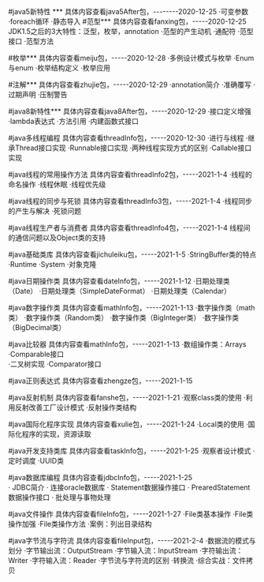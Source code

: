 #java5新特性 *** 具体内容查看java5After包，--------2020-12-25
    ·可变参数
    ·foreach循环
    ·静态导入
#范型***        具体内容查看fanxing包，-----2020-12-25
    JDK1.5之后的3大特性：泛型，枚举，annotation
    ·范型的产生动机
    ·通配符
    ·范型接口
    ·范型方法
    
#枚举***       具体内容查看meiju包，-----2020-12-28
    ·多例设计模式与枚举
    ·Enum与enum
    ·枚举结构定义
    ·枚举应用
    
#注解***       具体内容查看zhujie包，-----2020-12-29
    ·annotation简介
    ·准确覆写
    ·过期声明
    ·压制警告

#java8新特性***       具体内容查看java8After包，-----2020-12-29
    ·接口定义增强
    ·lambda表达式
    ·方法引用
    ·内建函数式接口
    
#java多线程编程      具体内容查看threadInfo包，-----2020-12-30
    ·进行与线程
    ·继承Thread接口实现
    ·Runnable接口实现
    ·两种线程实现方式的区别
    ·Callable接口实现
    
#java线程的常用操作方法      具体内容查看threadInfo2包，-----2021-1-4
    ·线程的命名操作
    ·线程休眠
    ·线程优先级
    
#java线程的同步与死锁      具体内容查看threadInfo3包，-----2021-1-4
    ·线程同步的产生与解决
    ·死锁问题

#java线程生产者与消费者     具体内容查看threadInfo4包，-----2021-1-4
    线程间的通信问题以及Object类的支持

#java基础类库    具体内容查看jichuleiku包，-----2021-1-5
    ·StringBuffer类的特点
    ·Runtime
    ·System
    ·对象克隆
    
#java日期操作类   具体内容查看dateInfo包，-----2021-1-12
    ·日期处理类（Date）
    ·日期处理类（SimpleDateFormat）
    ·日期处理类（Calendar）
    
#java数字操作类   具体内容查看mathInfo包，-----2021-1-13
    ·数字操作类（math类）
    ·数字操作类（Random类）
    ·数字操作类（BigInteger类）
    ·数字操作类（BigDecimal类）
    
#java比较器  具体内容查看mathInfo包，-----2021-1-13
    ·数组操作类：Arrays
    ·Comparable接口   
    ·二叉树实现
    ·Comparator接口
    
#java正则表达式  具体内容查看zhengze包，-----2021-1-15

#java反射机制  具体内容查看fanshe包，-----2021-1-21
    ·观察class类的使用
    ·利用反射改善工厂设计模式
    ·反射操作类结构
    
#java国际化程序实现  具体内容查看xulie包，-----2021-1-24
    ·Local类的使用
    ·国际化程序的实现，资源读取
    
#java开发支持类库  具体内容查看taskInfo包，-----2021-1-25
    ·观察者设计模式
    ·定时调度
    ·UUID类    
    
#java数据库编程  具体内容查看jdbcInfo包，-----2021-1-25   
    · JDBC简介
    · 连接oracle数据库
    · Statement数据操作接口
    · PrearedStatement数据操作接口
    · 批处理与事物处理 
    
#java文件操作  具体内容查看fileInfo包，-----2021-1-27
    ·File类基本操作
    ·File类操作加强
    ·File类操作方法
    ·案例：列出目录结构 
    
#java字节流与字符流  具体内容查看fileInput包，-----2021-2-4
    ·数据流的模式与划分
    ·字节输出流：OutputStream
    ·字节输入流：InputStream
    ·字符输出流：Writer
    ·字符输入流：Reader
    ·字节流与字符流的区别
    ·转换流
    ·综合实战：文件拷贝